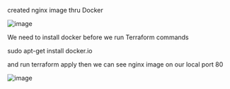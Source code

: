 created nginx image thru Docker

![image](https://user-images.githubusercontent.com/92623347/232179042-11b0485c-ea5a-4e07-8363-0372a07eecac.png)

We need to install docker before we run Terraform commands

sudo apt-get install docker.io

and run terraform apply
then we can see nginx image on our local port 80

![image](https://user-images.githubusercontent.com/92623347/232180423-d58692dc-027b-4687-bc67-880c8e948bac.png)

